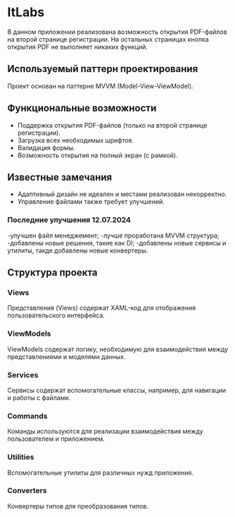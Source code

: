 # ItLabs

В данном приложении реализована возможность открытия PDF-файлов на второй странице регистрации. На остальных страницах кнопка открытия PDF не выполняет никаких функций.

## Используемый паттерн проектирования

Проект основан на паттерне MVVM (Model-View-ViewModel).

## Функциональные возможности

- Поддержка открытия PDF-файлов (только на второй странице регистрации).
- Загрузка всех необходимых шрифтов.
- Валидация формы.
- Возможность открытия на полный экран (с рамкой).

## Известные замечания

- Адаптивный дизайн не идеален и местами реализован некорректно.
- Управление файлами также требует улучшений.

### Последние улучшения 12.07.2024

-улучшен файл менеджемент;
-лучше проработана MVVM структура;
-добавлены новые решения, такие как DI;
-добавлены новые сервисы и утилиты, такде добавлены новые конвертеры.

## Структура проекта

### Views

Представления (Views) содержат XAML-код для отображения пользовательского интерфейса.

### ViewModels

ViewModels содержат логику, необходимую для взаимодействия между представлениями и моделями данных.

### Services

Сервисы содержат вспомогательные классы, например, для навигации и работы с файлами.

### Commands

Команды используются для реализации взаимодействия между пользователем и приложением.

### Utilities

Вспомогательные утилиты для различных нужд приложения.

### Converters

Конвертеры типов для преобразования типов.



